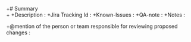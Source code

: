 +# Summary 	 
+
+Description	  : 
+Jira Tracking Id  : 
+Known-Issues	  : 
+QA-note	: 
+Notes :

+@mention of the person or team responsible for reviewing proposed changes :
